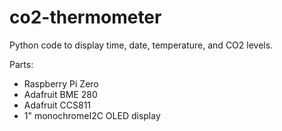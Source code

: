 # co2-thermometer

Python code to display time, date, temperature, and CO2 levels.

Parts: 

* Raspberry Pi Zero
* Adafruit BME 280
* Adafruit CCS811
* 1" monochromeI2C OLED display
